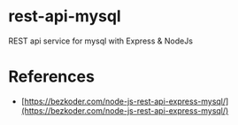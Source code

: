 # rest-api-mysql
REST api service for mysql with Express &amp; NodeJs

# References
- [https://bezkoder.com/node-js-rest-api-express-mysql/](https://bezkoder.com/node-js-rest-api-express-mysql/)
